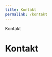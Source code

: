 ```yaml
---
title: Kontakt
permalink: /kontakt
---
```


<div class="sidebar">
    Kontakt
</div>

<div class="index">
    <div><h1>Kontakt</h1></div>
 
</div>
<div class="accent"><div class="accent2"></div></div>